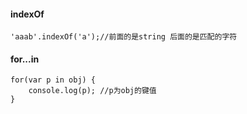 #### indexOf
```
'aaab'.indexOf('a');//前面的是string 后面的是匹配的字符
```
#### for...in
```
for(var p in obj) {
    console.log(p); //p为obj的键值
}
```